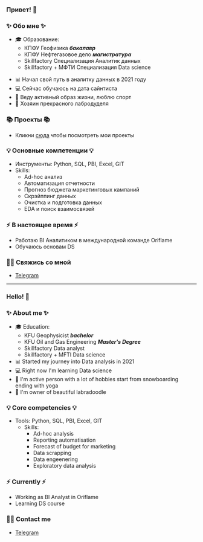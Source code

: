 ### Привет! 👋

### ✨ Обо мне ✨ 
* 🎓 Образование:
  - КПФУ Геофизика ***бакалавр***
  - КПФУ Нефтегазовое дело ***магистратура***
  - Skillfactory Специализация Аналитик данных
  - Skillfactory + МФТИ Специализация Data science
>   
* 📊 Начал свой путь в аналитку данных в 2021 году
* 💻 Сейчас обучаюсь на дата сайнтиста 
* 🚠 Веду активный образ жизни, люблю спорт
* 🐶 Хозяин прекрасного лабродуделя 
> 
### 📚 Проекты 📚

* Кликни [сюда]() чтобы посмотреть мои проекты

### 💡 Основные компетенции 💡
- Инструменты: Python, SQL, PBI, Excel, GIT
- Skills: 
    * Ad-hoc анализ
    * Автоматизация отчетности
    * Прогноз бюджета маркетинговых кампаний
    * Скрэйппинг данных
    * Очистка и подготовка данных
    * EDA и поиск взаимосвязей 
    
### ⚡️ В настоящее время ⚡️
- Работаю BI Аналитиком в международной команде Oriflame
- Обучаюсь основам DS

### 🙌🏻 Свяжись со мной
- [Telegram]("t.me/Ruslan_Rad")

---

### Hello! 👋

### ✨ About me ✨ 
* 🎓 Education:
  - KFU Geophysicist ***bachelor***
  - KFU Oil and Gas Engineering ***Master's Degree***
  - Skillfactory Data analyst
  - Skillfactory + MFTI Data science
* 📊 Started my journey into Data analysis in 2021
* 💻 Right now I'm learning Data science
* 🚠 I'm active person with a lot of hobbies start from snowboarding ending with yoga
* 🐶 I'm owner of beautiful labradoodle

### 💡 Core competencies 💡
- Tools: Python, SQL, PBI, Excel, GIT
  - Skills:
    * Ad-hoc analysis
    * Reporting automatisation
    * Forecast of budget for marketing
    * Data scrapping
    * Data engeenering 
    * Exploratory data analysis


### ⚡️ Currently ⚡️
- Working as BI Analyst in Oriflame
- Learning DS course

### 🙌🏻 Contact me
- [Telegram](t.me/Ruslan_Rad)
